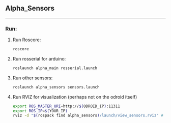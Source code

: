 ## Alpha\_Sensors

---

### Run:

1. Run Roscore:

	```bash
	roscore
	```

1. Run rosserial for arduino:

	```bash
	roslaunch alpha_main rosserial.launch
	```

1. Run other sensors:

	```bash
	roslaunch alpha_sensors sensors.launch
	```

1. Run RVIZ for visualization (perhaps not on the odroid itself)

	```bash
	export ROS_MASTER_URI=http://$(ODROID_IP):11311
	export ROS_IP=$(YOUR_IP)
	rviz -d "$(rospack find alpha_sensors)/launch/view_sensors.rviz" # Visu
	```
